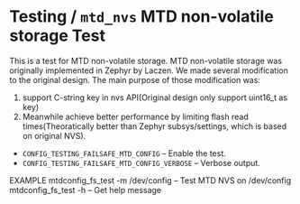 # Testing / `mtd_nvs` MTD non-volatile storage Test

This is a test for MTD non-volatile storage. MTD non-volatile storage was originally
implemented in Zephyr by Laczen. We made several modification to the original design.
The main purpose of those modification was:
1. support C-string key in nvs API(Original design only support uint16_t as key)
2. Meanwhile achieve better performance by limiting flash read times(Theoratically
better than Zephyr subsys/settings, which is based on original NVS).


- `CONFIG_TESTING_FAILSAFE_MTD_CONFIG` – Enable the test.
- `CONFIG_TESTING_FAILSAFE_MTD_CONFIG_VERBOSE` – Verbose output.

EXAMPLE
  mtdconfig_fs_test -m /dev/config  – Test MTD NVS on /dev/config
  mtdconfig_fs_test -h              – Get help message
